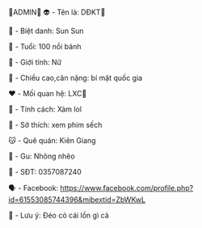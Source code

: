 💞ADMIN💞
👽 - Tên là: DĐKT💞

🧸 - Biệt danh: Sun Sun

🍄 - Tuổi: 100 nồi bánh

🤕 - Giới tính: Nữ

🤡 - Chiều cao,cân nặng: bí mật quốc gia

❤️ - Mối quan hệ: LXC🧸

🔬 - Tính cách: Xàm lol

🎃 - Sở thích: xem phim sếch

😽 - Quê quán: Kiên Giang

🧡 - Gu: Nhõng nhẽo 

📱 - SĐT: 0357087240

🗣️ - Facebook: https://www.facebook.com/profile.php?id=61553085744396&mibextid=ZbWKwL

🦎 - Lưu ý: Đéo có cái lồn gì cả
